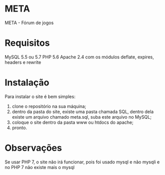 # META
META - Fórum de jogos

# Requisitos
MySQL 5.5 ou 5.7
PHP 5.6
Apache 2.4 com os módulos deflate, expires, headers e rewrite

# Instalação
Para instalar o site é bem simples:

1) clone o repositório na sua máquina;
2) dentro da pasta do site, existe uma pasta chamada SQL, dentro dela existe um arquivo chamado meta.sql, suba este arquivo no MySQL;
3) coloque o site dentro da pasta www ou htdocs do apache;
4) pronto.

# Observações
Se usar PHP 7, o site não irá funcionar, pois foi usado mysql e não mysqli e no PHP 7 não existe mais o mysql
